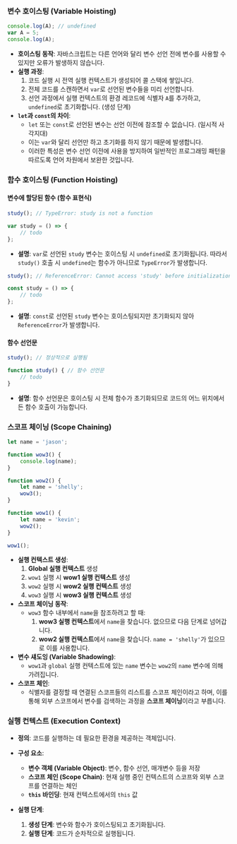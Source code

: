 ### 변수 호이스팅 (Variable Hoisting)

```javascript
console.log(A); // undefined
var A = 5;
console.log(A);
```

- **호이스팅 동작**: 자바스크립트는 다른 언어와 달리 변수 선언 전에 변수를 사용할 수 있지만 오류가 발생하지 않습니다.
- **실행 과정**:
  1. 코드 실행 시 전역 실행 컨텍스트가 생성되어 콜 스택에 쌓입니다.
  2. 전체 코드를 스캔하면서 `var`로 선언된 변수들을 미리 선언합니다.
  3. 선언 과정에서 실행 컨텍스트의 환경 레코드에 식별자 `A`를 추가하고, `undefined`로 초기화합니다. (생성 단계)
- **`let`과 `const`의 차이**:
  - `let` 또는 `const`로 선언된 변수는 선언 이전에 참조할 수 없습니다. (일시적 사각지대)
  - 이는 `var`와 달리 선언만 하고 초기화를 하지 않기 때문에 발생합니다.
  - 이러한 특성은 변수 선언 이전에 사용을 방지하여 일반적인 프로그래밍 패턴을 따르도록 언어 차원에서 보완한 것입니다.

### 함수 호이스팅 (Function Hoisting)

#### 변수에 할당된 함수 (함수 표현식)

```javascript
study(); // TypeError: study is not a function

var study = () => {
    // todo
};
```

- **설명**: `var`로 선언된 `study` 변수는 호이스팅 시 `undefined`로 초기화됩니다. 따라서 `study()` 호출 시 `undefined`는 함수가 아니므로 `TypeError`가 발생합니다.

```javascript
study(); // ReferenceError: Cannot access 'study' before initialization

const study = () => {
    // todo
};
```

- **설명**: `const`로 선언된 `study` 변수는 호이스팅되지만 초기화되지 않아 `ReferenceError`가 발생합니다.

#### 함수 선언문

```javascript
study(); // 정상적으로 실행됨

function study() { // 함수 선언문
    // todo
}
```

- **설명**: 함수 선언문은 호이스팅 시 전체 함수가 초기화되므로 코드의 어느 위치에서든 함수 호출이 가능합니다.

### 스코프 체이닝 (Scope Chaining)

```javascript
let name = 'jason';

function wow3() {
    console.log(name);
}

function wow2() {
    let name = 'shelly';
    wow3();
}

function wow1() {
    let name = 'kevin';
    wow2();
}

wow1();
```

- **실행 컨텍스트 생성**:
  1. **Global 실행 컨텍스트** 생성
  2. `wow1` 실행 시 **wow1 실행 컨텍스트** 생성
  3. `wow2` 실행 시 **wow2 실행 컨텍스트** 생성
  4. `wow3` 실행 시 **wow3 실행 컨텍스트** 생성
- **스코프 체이닝 동작**:
  - `wow3` 함수 내부에서 `name`을 참조하려고 할 때:
    1. **wow3 실행 컨텍스트**에서 `name`을 찾습니다. 없으므로 다음 단계로 넘어갑니다.
    2. **wow2 실행 컨텍스트**에서 `name`을 찾습니다. `name = 'shelly'`가 있으므로 이를 사용합니다.
- **변수 섀도잉 (Variable Shadowing)**:
  - `wow1`과 `global` 실행 컨텍스트에 있는 `name` 변수는 `wow2`의 `name` 변수에 의해 가려집니다.
- **스코프 체인**:
  - 식별자를 결정할 때 연결된 스코프들의 리스트를 스코프 체인이라고 하며, 이를 통해 외부 스코프에서 변수를 검색하는 과정을 **스코프 체이닝**이라고 부릅니다.

### 실행 컨텍스트 (Execution Context)

- **정의**: 코드를 실행하는 데 필요한 환경을 제공하는 객체입니다.
- **구성 요소**:
  - **변수 객체 (Variable Object)**: 변수, 함수 선언, 매개변수 등을 저장
  - **스코프 체인 (Scope Chain)**: 현재 실행 중인 컨텍스트의 스코프와 외부 스코프를 연결하는 체인
  - **`this` 바인딩**: 현재 컨텍스트에서의 `this` 값

- **실행 단계**:
  1. **생성 단계**: 변수와 함수가 호이스팅되고 초기화됩니다.
  2. **실행 단계**: 코드가 순차적으로 실행됩니다.